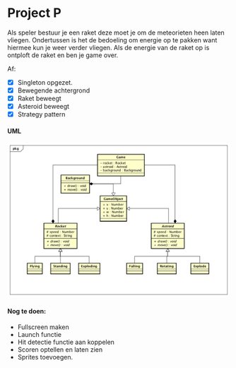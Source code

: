 # Project P

Als speler bestuur je een raket deze moet je om de meteorieten heen laten vliegen. Ondertussen is het de bedoeling om energie op te pakken want hiermee kun je weer verder vliegen. Als de energie van de raket op is ontploft de raket en ben je game over. 

Af:
- [x] Singleton opgezet.
- [x] Bewegende achtergrond
- [x] Raket beweegt
- [x] Asteroid beweegt
- [x] Strategy pattern

#### UML

![UML](https://raw.githubusercontent.com/IvoKroon/P/master/UML-V1.png)

#### Nog te doen:
* Fullscreen maken
* Launch functie
* Hit detectie functie aan koppelen
* Scoren optellen en laten zien
* Sprites toevoegen.

